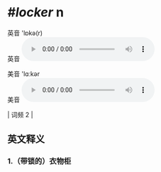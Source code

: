 # ***\#locker*** n
英音 'lɒkə(r)  
英音
<audio src="./media/locker1.aac" controls="controls"></audio>

美音 'lɑːkər  
美音
<audio src="./media/locker2.aac" controls="controls"></audio>



| 词频 2 |  

英文释义
---
### 1.**（带锁的）衣物柜**  


